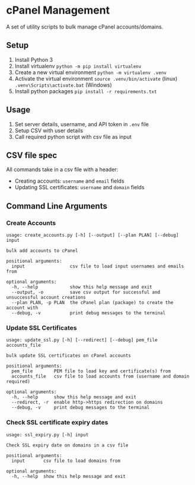# cPanel Management
A set of utility scripts to bulk manage cPanel accounts/domains.


## Setup
1. Install Python 3
2. Install virtualenv `python -m pip install virtualenv`
2. Create a new virtual environment `python -m virtualenv .venv`
3. Activate the virtual environment `source .venv/bin/activate` (linux) `.venv\Scripts\activate.bat` (Windows)
4. Install python packages `pip install -r requirements.txt`

## Usage
1. Set server details, username, and API token in `.env` file
2. Setup CSV with user details
3. Call required python script with csv file as input

## CSV file spec
All commands take in a csv file with a header:
* Creating accounts: `username` and `email` fields
* Updating SSL certificates: `username` and `domain` fields

## Command Line Arguments
### Create Accounts
```
usage: create_accounts.py [-h] [--output] [--plan PLAN] [--debug] input

bulk add accounts to cPanel

positional arguments:
  input                 csv file to load input usernames and emails from

optional arguments:
  -h, --help            show this help message and exit
  --output, -o          save csv output for successful and unsuccessful account creations
  --plan PLAN, -p PLAN  the cPanel plan (package) to create the account with
  --debug, -v           print debug messages to the terminal
```

### Update SSL Certificates
```
usage: update_ssl.py [-h] [--redirect] [--debug] pem_file accounts_file

bulk update SSL certificates on cPanel accounts

positional arguments:
  pem_file        PEM file to load key and certificate(s) from
  accounts_file   csv file to load accounts from (username and domain required)

optional arguments:
  -h, --help      show this help message and exit
  --redirect, -r  enable http->https redirection on domains
  --debug, -v     print debug messages to the terminal
```

### Check SSL certificate expiry dates
```
usage: ssl_expiry.py [-h] input

Check SSL expiry date on domains in a csv file

positional arguments:
  input       csv file to load domains from

optional arguments:
  -h, --help  show this help message and exit
  ```
